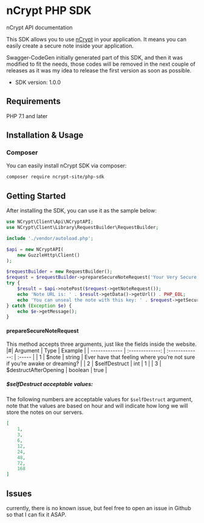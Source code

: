 # nCrypt PHP SDK
nCrypt API documentation

This SDK allows you to use [nCrypt](https://ncrypt.site) in your application. It means you can easily create a secure note
inside your application. 

Swagger-CodeGen initially generated part of this SDK, and then it was modified to fit the needs, those codes will
be removed in the next couple of releases as it was my idea to release the first version as soon as possible.

- SDK version: 1.0.0

## Requirements

PHP 7.1 and later

## Installation & Usage
### Composer
You can easily install nCrypt SDK via composer:
```bash
composer require ncrypt-site/php-sdk
```

## Getting Started

After installing the SDK, you can use it as the sample below:

```php
use NCrypt\Client\Api\NCryptAPI;
use NCrypt\Client\Library\RequestBuilder\RequestBuilder;

include './vendor/autoload.php';

$api = new NCryptAPI(
    new GuzzleHttp\Client()
);

$requestBuilder = new RequestBuilder();
$request = $requestBuilder->prepareSecureNoteRequest('Your Very Secure Note', 1, false);
try {
    $result = $api->notePost($request->getNoteRequest());
    echo 'Note URL is: ' . $result->getData()->getUrl() . PHP_EOL;
    echo 'You can unseal the note with this key: ' . $request->getSecureNote()->getKey() . PHP_EOL;
} catch (Exception $e) {
    echo $e->getMessage();
}
```
#### prepareSecureNoteRequest
This method accepts three arguments, just like the fields inside the website.  
|#| Argument        | Type           | Example  |
| ------------- | :-------------: | :-------------: | :----- |
| 1 | $note      | string | Ever have that feeling where you’re not sure if you’re awake or dreaming? |
| 2 | $selfDestruct      | int      |   1 |
| 3 | $destructAfterOpening | boolean     |    true |

##### $selfDestruct acceptable values:
The following numbers are acceptable values for `$selfDestruct` argument, note that the values are based on hour and
will indicate how long we will store the notes on our servers.
```json
[
    1,
    3,
    6,
    12,
    24,
    48,
    72,
    168
]
```
## Issues
currently, there is no known issue, but feel free to open an issue in Github so that I can fix it ASAP.


